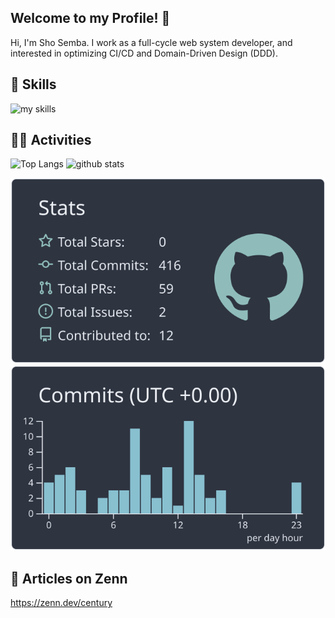 <!-- 
<div align="right">
  <img src="https://komarev.com/ghpvc/?username=Century-ss" />
</div>
-->

## Welcome to my Profile! 👋
Hi, I'm Sho Semba. I work as a full-cycle web system developer, and interested in optimizing CI/CD and Domain-Driven Design (DDD).

## 🌱 Skills
<img alt="my skills" src="https://skillicons.dev/icons?theme=dark&i=html,css,js,python,vue,aws,ts,react,docker" />
<br>

## 🏃‍♀️ Activities
<p align="left"> <img alt="Top Langs" height="150px" src="https://github-readme-stats.vercel.app/api/top-langs/?username=Century-ss&layout=compact&count_private=true&show_icons=true&theme=nightowl" /> <img alt="github stats" height="150px" src="https://github-readme-stats.vercel.app/api?username=Century-ss&count_private=true&show_icons=true&show_icons=true&theme=nightowl" /> </p> 

[![](https://raw.githubusercontent.com/Century-ss/Century-ss/main/profile-summary-card-output/nord_dark/3-stats.svg)](https://github.com/vn7n24fzkq/github-profile-summary-cards) [![](https://raw.githubusercontent.com/Century-ss/Century-ss/main/profile-summary-card-output/nord_dark/4-productive-time.svg)](https://github.com/vn7n24fzkq/github-profile-summary-cards)

## 

## 📝 Articles on Zenn
https://zenn.dev/century
